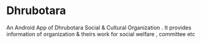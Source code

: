 # Dhrubotara
An Android App of Dhrubotara Social &amp; Cultural Organization .
It provides information of organization &amp; theirs work for social welfare , committee etc
